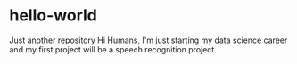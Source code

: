 # hello-world
Just another repository 
Hi Humans, 
I'm just starting my data science career and my first project will be a speech recognition project.
